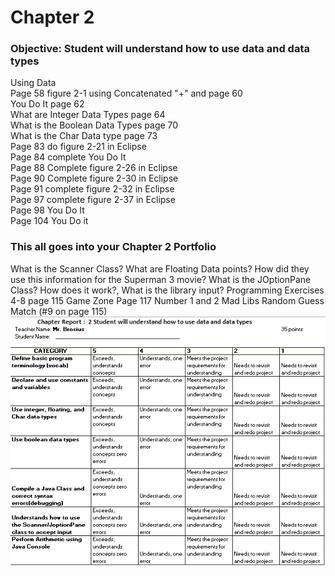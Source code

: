 <h1>Chapter 2</h2>
<h3>Objective: Student will understand how to use data and data types</h3>


Using Data<br>
Page 58 figure 2-1 using Concatenated "+" and page 60<br>
You Do It  page 62<br>
What are Integer Data Types page 64<br>
What is the Boolean Data Types page 70 <br>
What is the Char Data type page 73<br>
Page 83 do figure 2-21 in Eclipse<br>
Page 84 complete You Do It<br>
Page 88 Complete figure 2-26 in Eclipse<br>
Page 90 Complete figure 2-30 in Eclipse<br>
Page 91 complete figure 2-32 in Eclipse<br>
Page 97 complete figure 2-37 in Eclipse<br>
Page 98 You Do It<br>
Page 104 You Do it<br>

<h3>This all goes into your Chapter 2 Portfolio</h3> 
What is the Scanner Class?
What are Floating Data points? How did they use this information for the Superman 3 movie?
What is the JOptionPane Class? How does it work?, What is the library input?
Programming Exercises 4-8  page 115
Game Zone Page 117 Number 1 and 2 
Mad Libs
Random Guess Match (#9 on page 115)
<img src ="chapter2Rubric.jpg">
